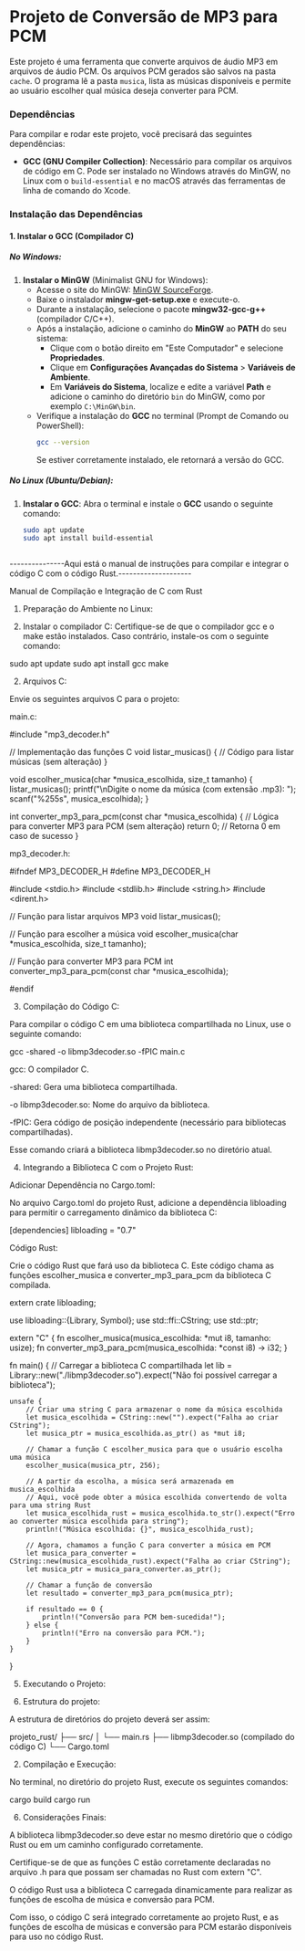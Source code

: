 # Projeto de Conversão de MP3 para PCM

Este projeto é uma ferramenta que converte arquivos de áudio MP3 em arquivos de áudio PCM. Os arquivos PCM gerados são salvos na pasta `cache`.
 O programa lê a pasta `musica`, lista as músicas disponíveis e permite ao usuário escolher qual música deseja converter para PCM.

### Dependências

Para compilar e rodar este projeto, você precisará das seguintes dependências:

- **GCC (GNU Compiler Collection)**: Necessário para compilar os arquivos de código em C. 
Pode ser instalado no Windows através do MinGW, no Linux com o `build-essential` e no macOS através das ferramentas de linha de comando do Xcode.

### Instalação das Dependências

#### 1. Instalar o **GCC** (Compilador C)

##### No Windows:

1. **Instalar o MinGW** (Minimalist GNU for Windows):
   - Acesse o site do MinGW: [MinGW SourceForge](https://osdn.net/projects/mingw/releases/).
   - Baixe o instalador **mingw-get-setup.exe** e execute-o.
   - Durante a instalação, selecione o pacote **mingw32-gcc-g++** (compilador C/C++).
   - Após a instalação, adicione o caminho do **MinGW** ao **PATH** do seu sistema:
     - Clique com o botão direito em "Este Computador" e selecione **Propriedades**.
     - Clique em **Configurações Avançadas do Sistema** > **Variáveis de Ambiente**.
     - Em **Variáveis do Sistema**, localize e edite a variável **Path** e adicione o caminho do diretório `bin` do MinGW, como por exemplo `C:\MinGW\bin`.
   - Verifique a instalação do **GCC** no terminal (Prompt de Comando ou PowerShell):
     ```bash
     gcc --version
     ```
     Se estiver corretamente instalado, ele retornará a versão do GCC.

##### No Linux (Ubuntu/Debian):

1. **Instalar o GCC**:
   Abra o terminal e instale o **GCC** usando o seguinte comando:
   ```bash
   sudo apt update
   sudo apt install build-essential 



---------------Aqui está o manual de instruções para compilar e integrar o código C com o código Rust.--------------------




Manual de Compilação e Integração de C com Rust

1. Preparação do Ambiente no Linux:

1. Instalar o compilador C: Certifique-se de que o compilador gcc e o make estão instalados. Caso contrário, instale-os com o seguinte comando:

sudo apt update
sudo apt install gcc make



2. Arquivos C:

Envie os seguintes arquivos C para o projeto:

main.c:

#include "mp3_decoder.h"

// Implementação das funções C
void listar_musicas() {
    // Código para listar músicas (sem alteração)
}

void escolher_musica(char *musica_escolhida, size_t tamanho) {
    listar_musicas();
    printf("\nDigite o nome da música (com extensão .mp3): ");
    scanf("%255s", musica_escolhida);
}

int converter_mp3_para_pcm(const char *musica_escolhida) {
    // Lógica para converter MP3 para PCM (sem alteração)
    return 0;  // Retorna 0 em caso de sucesso
}

mp3_decoder.h:

#ifndef MP3_DECODER_H
#define MP3_DECODER_H

#include <stdio.h>
#include <stdlib.h>
#include <string.h>
#include <dirent.h>

// Função para listar arquivos MP3
void listar_musicas();

// Função para escolher a música
void escolher_musica(char *musica_escolhida, size_t tamanho);

// Função para converter MP3 para PCM
int converter_mp3_para_pcm(const char *musica_escolhida);

#endif

3. Compilação do Código C:

Para compilar o código C em uma biblioteca compartilhada no Linux, use o seguinte comando:

gcc -shared -o libmp3decoder.so -fPIC main.c

gcc: O compilador C.

-shared: Gera uma biblioteca compartilhada.

-o libmp3decoder.so: Nome do arquivo da biblioteca.

-fPIC: Gera código de posição independente (necessário para bibliotecas compartilhadas).


Esse comando criará a biblioteca libmp3decoder.so no diretório atual.

4. Integrando a Biblioteca C com o Projeto Rust:

Adicionar Dependência no Cargo.toml:

No arquivo Cargo.toml do projeto Rust, adicione a dependência libloading para permitir o carregamento dinâmico da biblioteca C:

[dependencies]
libloading = "0.7"

Código Rust:

Crie o código Rust que fará uso da biblioteca C. Este código chama as funções escolher_musica e converter_mp3_para_pcm da biblioteca C compilada.

extern crate libloading;

use libloading::{Library, Symbol};
use std::ffi::CString;
use std::ptr;

extern "C" {
    fn escolher_musica(musica_escolhida: *mut i8, tamanho: usize);
    fn converter_mp3_para_pcm(musica_escolhida: *const i8) -> i32;
}

fn main() {
    // Carregar a biblioteca C compartilhada
    let lib = Library::new("./libmp3decoder.so").expect("Não foi possível carregar a biblioteca");

    unsafe {
        // Criar uma string C para armazenar o nome da música escolhida
        let musica_escolhida = CString::new("").expect("Falha ao criar CString");
        let musica_ptr = musica_escolhida.as_ptr() as *mut i8;

        // Chamar a função C escolher_musica para que o usuário escolha uma música
        escolher_musica(musica_ptr, 256);

        // A partir da escolha, a música será armazenada em musica_escolhida
        // Aqui, você pode obter a música escolhida convertendo de volta para uma string Rust
        let musica_escolhida_rust = musica_escolhida.to_str().expect("Erro ao converter música escolhida para string");
        println!("Música escolhida: {}", musica_escolhida_rust);

        // Agora, chamamos a função C para converter a música em PCM
        let musica_para_converter = CString::new(musica_escolhida_rust).expect("Falha ao criar CString");
        let musica_ptr = musica_para_converter.as_ptr();

        // Chamar a função de conversão
        let resultado = converter_mp3_para_pcm(musica_ptr);

        if resultado == 0 {
            println!("Conversão para PCM bem-sucedida!");
        } else {
            println!("Erro na conversão para PCM.");
        }
    }
}

5. Executando o Projeto:

1. Estrutura do projeto:



A estrutura de diretórios do projeto deverá ser assim:

projeto_rust/
├── src/
│   └── main.rs
├── libmp3decoder.so  (compilado do código C)
└── Cargo.toml

2. Compilação e Execução:



No terminal, no diretório do projeto Rust, execute os seguintes comandos:

cargo build
cargo run

6. Considerações Finais:

A biblioteca libmp3decoder.so deve estar no mesmo diretório que o código Rust ou em um caminho configurado corretamente.

Certifique-se de que as funções C estão corretamente declaradas no arquivo .h para que possam ser chamadas no Rust com extern "C".

O código Rust usa a biblioteca C carregada dinamicamente para realizar as funções de escolha de música e conversão para PCM.


Com isso, o código C será integrado corretamente ao projeto Rust, e as funções de escolha de músicas e conversão para PCM estarão disponíveis para uso no código Rust.
